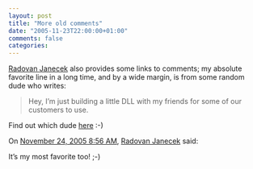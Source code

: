 ```yaml
---
layout: post
title: "More old comments"
date: "2005-11-23T22:00:00+01:00"
comments: false
categories: 
---
```


<p><a href="http://radovanjanecek.net/blog/archives/000300.html">Radovan Janecek</a> also provides some links to comments; my absolute favorite line in a long time, and by a wide margin, is from some random dude who writes:</p>

<blockquote>
<p>Hey, I&#8217;m just building a little DLL with my friends for some of our customers to use.</p>
</blockquote>

<p>Find out which dude <a href="http://radovanjanecek.net/blog/archives/000018.html">here</a> :-)</p>

<section class="comments">

<div class="comment" id="comment-721">
On <a href="#comment-721" title="Permalink to this comment">November 24, 2005  8:56 AM</a>, <a href="http://radovanjanecek.net/blog" title="http://radovanjanecek.net/blog" rel="nofollow">Radovan Janecek</a>
said:
<p>It&#8217;s my most favorite too! ;-)</p>


</section>

